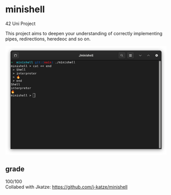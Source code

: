 # minishell

42 Uni Project

This project aims to deepen your understanding of correctly implementing pipes, redirections, heredeoc and so on. <br>

![Screenshot of the minimalistic bash](https://github.com/ARWChair/minishell/blob/main/Screenshot%20from%202024-04-09%2015-24-02.png)


## grade
100/100<br>
Collabed with Jkatze: https://github.com/j-katze/minishell
